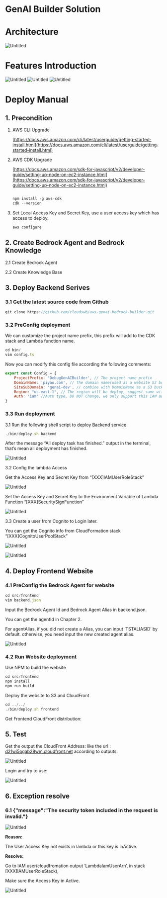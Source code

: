 # GenAI Builder Solution

# Architecture

![Untitled](readmefiles/Untitled.png)

# Features Introduction

![Untitled](readmefiles/snapshot1.gif)
![Untitled](readmefiles/snapshot2.gif)
![Untitled](readmefiles/snapshot3.gif)

# Deploy Manual

## 1. Precondition

1. AWS CLI Upgrade
    
    [https://docs.aws.amazon.com/cli/latest/userguide/getting-started-install.html](https://docs.aws.amazon.com/cli/latest/userguide/getting-started-install.html)
    
2. AWS CDK Upgrade
    
    [https://docs.aws.amazon.com/sdk-for-javascript/v2/developer-guide/setting-up-node-on-ec2-instance.html](https://docs.aws.amazon.com/sdk-for-javascript/v2/developer-guide/setting-up-node-on-ec2-instance.html)
    
    ```jsx
    
    npm install -g aws-cdk
    cdk --version
    ```
    
3. Set Local Access Key and Secret Key, use a user access key which has access to deploy.
    
    ```jsx
    aws configure
    ```
    

## 2. Create Bedrock Agent and Bedrock Knowledge

2.1 Create Bedrock Agent

2.2 Create Knowledge Base 

## 3. Deploy Backend Serives

### 3.1 Get the latest source code from Github

```jsx
git clone https://github.com/cloudswb/aws-genai-bedrock-builder.git
```

### 3.2 PreConfig deployment

We can customize the project name prefix, this prefix will add to the CDK stack and Lambda function name.

```jsx
cd bin/
vim config.ts
```

Now you can modify this config file according the following comments:

```jsx
export const Config = {
    ProjectPrefix: 'DebugGenAIBuilder', // The project name prefix
    DomainName: 'piyao.com', // The domain name(used as a website S3 bucket with SiteSubDomain
    SiteSubDomain: 'genai-dev', // combine with DomainName as a S3 bucket name
    Region: "us-east-1", // The region will be deploy, suggest same with aws cli credentional setting.
    Auth: 'iam' //Auth type, DO NOT Change, we only support this IAM auth type currently.
}
```

### 3.3 Run deployment

3.1 Run the following shell script to deploy Backend service:

```jsx
./bin/deploy.sh backend
```

After the message “All deploy task has finished.”  output in the terminal, that’s mean all deployment has finished.

![Untitled](readmefiles/Untitled%201.png)

3.2 Config the lambda Access

Get the Access Key and Secret Key from “[XXX]IAMUserRoleStack”

![Untitled](readmefiles/Untitled%202.png)

Set the Access Key and Secret Key to the Environment Variable of Lambda Function “[XXX]SecuritySignFunction”

![Untitled](readmefiles/Untitled%203.png)

3.3 Create a user from Cognito to Login later.

You can get the Cognito info from CloudFormation stack “[XXX]CognitoUserPoolStack”

![Untitled](readmefiles/Untitled%204.png)

![Untitled](readmefiles/Untitled%205.png)

## 4. Deploy Frontend Website

### 4.1 PreConfig the Bedrock Agent for website

```jsx
cd src/frontend
vim backend.json
```

Input the Bedrock Agent Id and Bedrock Agent Alias in backend.json.

You can get the agentId in Chapter 2.

For agentAlias, if you did not create a Alias, you can input ‘TSTALIASID’ by default. otherwise, you need input the new created agent alias.

![Untitled](readmefiles/Untitled%206.png)

### 4.2 Run Website deployment

Use NPM to build the website

```jsx
cd src/frontend
npm install
npm run build
```

Deploy the website to S3 and CloudFront

```jsx
cd ../../
./bin/deploy.sh frontend
```

Get Frontend CloudFront distribution:

## 5. Test

Get the output the CloudFront Address: like the url : [d21wi5ogab28wm.cloudfront.net](http://d21wi5ogab28wm.cloudfront.net/) according to outputs.

![Untitled](readmefiles/Untitled%207.png)

Login and try to use:

![Untitled](readmefiles/Untitled%208.png)

## 6. Exception resolve

### 6.1 {"message":"The security token included in the request is invalid."}

![Untitled](readmefiles/Untitled%209.png)

**Reason:**

The User Access Key not exists in lambda or this key is inActive.

**Resolve:** 

Go to IAM user(cloudfromation output ‘LambdaIamUserArn’, in stack [XXX]IAMUserRoleStack),

Make sure the Access Key in Active.

![Untitled](readmefiles/Untitled%2010.png)